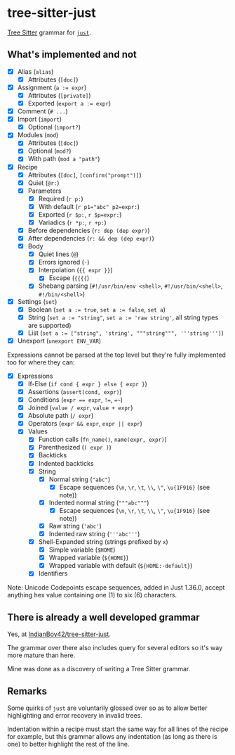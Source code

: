 # tree-sitter-just

[Tree Sitter](https://tree-sitter.github.io/tree-sitter/) grammar for [`just`](https://github.com/casey/just).

## What's implemented and not

- [x] Alias (`alias`)
  - [x] Attributes (`[doc]`)
- [x] Assignment (`a := expr`)
  - [x] Attributes (`[private]`)
  - [x] Exported (`export a := expr`)
- [x] Comment (`# ...`)
- [x] Import (`import`)
  - [x] Optional (`import?`)
- [x] Modules (`mod`)
  - [x] Attributes (`[doc]`)
  - [x] Optional (`mod?`)
  - [x] With path (`mod a "path"`)
- [x] Recipe
  - [x] Attributes (`[doc]`, `[confirm("prompt")]`)
  - [x] Quiet (`@r:`)
  - [x] Parameters
    - [x] Required (`r p:`)
    - [x] With default (`r p1="abc" p2=expr:`)
    - [x] Exported (`r $p:`, `r $p=expr:`)
    - [x] Variadics (`r *p:`, `r +p:`)
  - [x] Before dependencies (`r: dep (dep expr)`)
  - [x] After dependencies (`r: && dep (dep expr)`)
  - [x] Body
    - [x] Quiet lines (`@`)
    - [x] Errors ignored (`-`)
    - [x] Interpolation (`{{ expr }}`)
      - [x] Escape (`{{{{`)
    - [x] Shebang parsing (`#!/usr/bin/env <shell>`, `#!/usr/bin/<shell>`, `#!/bin/<shell>`)
- [x] Settings (`set`)
  - [x] Boolean (`set a := true`, `set a := false`, `set a`)
  - [x] String (`set a := "string"`, `set a := 'raw string'`, all string types are supported)
  - [x] List (`set a := ["string", 'string', """string""", '''string''']`)
- [x] Unexport (`unexport ENV_VAR`)

Expressions cannot be parsed at the top level but they're fully implemented too for where they can:

- [x] Expressions
  - [x] If-Else (`if cond { expr } else { expr }`)
  - [x] Assertions (`assert(cond, expr)`)
  - [x] Conditions (`expr == expr`, `!=`, `=~`)
  - [x] Joined (`value / expr`, `value + expr`)
  - [x] Absolute path (`/ expr`)
  - [x] Operators (`expr && expr`, `expr || expr`)
  - [x] Values
    - [x] Function calls (`fn_name()`, `name(expr, expr)`)
    - [x] Parenthesized (`( expr )`)
    - [x] Backticks
    - [x] Indented backticks
    - [x] String
      - [x] Normal string (`"abc"`)
        - [x] Escape sequences (`\n`, `\r`, `\t`, `\\`, `\"`, `\u{1F916}` (see note))
      - [x] Indented normal string (`"""abc"""`)
        - [x] Escape sequences (`\n`, `\r`, `\t`, `\\`, `\"`, `\u{1F916}` (see note))
      - [x] Raw string (`'abc'`)
      - [x] Indented raw string (`'''abc'''`)
    - [x] Shell-Expanded string (strings prefixed by `x`)
      - [x] Simple variable (`$HOME`)
      - [x] Wrapped variable (`${HOME}`)
      - [x] Wrapped variable with default (`${HOME:-default}`)
    - [x] Identifiers

Note: Unicode Codepoints escape sequences, added in Just 1.36.0, accept anything hex value containing one (1) to six (6) characters.

## There is already a well developed grammar

Yes, at [IndianBoy42/tree-sitter-just](https://github.com/IndianBoy42/tree-sitter-just).

The grammar over there also includes query for several editors so it's way more mature than here.

Mine was done as a discovery of writing a Tree Sitter grammar.

## Remarks

Some quirks of `just` are voluntarily glossed over
so as to allow better highlighting and error recovery in invalid trees.

Indentation within a recipe must start the same way for all lines of the recipe for example,
but this grammar allows any indentation (as long as there is one) to better highlight the rest of the line.

